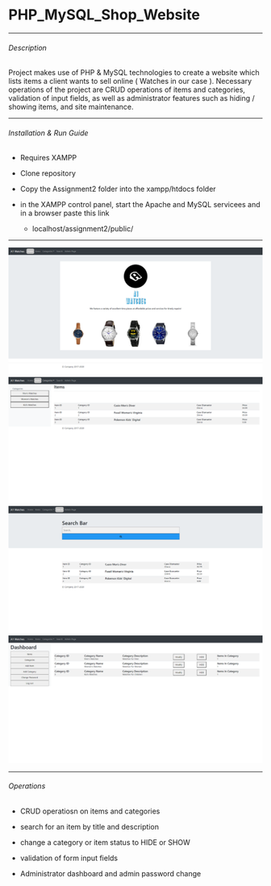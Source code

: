 # PHP_MySQL_Shop_Website
----------------------------------------

###### Description

Project makes use of PHP & MySQL technologies to create a website which lists items a client wants to sell online ( Watches in our case ). 
Necessary operations of the project are CRUD operations of items and categories, validation of input fields, as well as administrator 
features such as hiding / showing items, and site maintenance.

----------------------------------------

###### Installation & Run Guide

* Requires XAMPP

* Clone repository

* Copy the Assignment2 folder into the xampp/htdocs folder

* in the XAMPP control panel, start the Apache and MySQL servicees and in a browser paste this link

	* localhost/assignment2/public/

----------------------------------------

![Home Page](imgs/home.PNG)
![Item List Page](imgs/list.PNG)
![Search Page](imgs/search.PNG)
![Admin Page](imgs/admin.PNG)

----------------------------------------

###### Operations

* CRUD operatiosn on items and categories

* search for an item by title and description

* change a category or item status to HIDE or SHOW

* validation of form input fields

* Administrator dashboard and admin password change